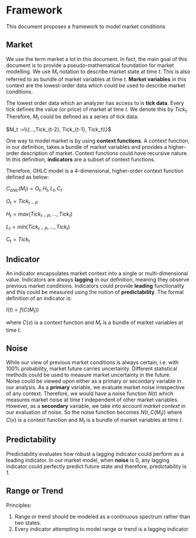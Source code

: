 # Framework
This document proposes a framework to model market conditions 
## Market 
We use the term market a lot in this document. In fact, the main goal of this document is to provide a pseudo-mathematical foundation for market modelling. 
We use $M_t$ notation to describe market state at time $t$. This is also referred to as bundle of market variables at time $t$. **Market variables** in this context are the lowest-order data which could be used to describe market conditions.

The lowest order data which an analyzer has access to is **tick data**. Every tick defines the value (or price) of market at time $t$. We denote this by $Tick_t$. Therefore, $M_t$ could be defined as a series of tick data:

$M_t :=\\{...,Tick_{t-2}, Tick_{t-1}, Tick_t\\}$

One way to model market is by using **context functions**. A context function, in our definition, takes a bundle of market variables and provides a higher-order description of market. Context functions could have recursive nature. 
In this definition, **indicators** are a subset of context functions.

Therefore, OHLC model is a 4-dimensional, higher-order context function defined as below:

$C_{ohlc}(M_t) = O_t, H_t, L_t, C_t$

$O_t = Tick_{t-P}$

$H_t = max(Tick_{t-P},...,Tick_t)$

$L_t = min(Tick_{t-P},...,Tick_t)$

$C_t = Tick_{t}$
 
## Indicator
An indicator encapsulates market context into a single or multi-dimensional value. 
Indicators are always **lagging** in our definition, meaning they observe previous market conditions. 
Indicators could provide **leading** functionality and this could be measured using the notion of **predictability**.
The formal definition of an indicator is:

$I(t) = f(C(M_t))$

where $C(x)$ is a context function and $M_t$ is a bundle of market variables at time $t$.
## Noise
While our view of previous market conditions is always certain, i.e. with 100% probability, market future carries uncertainty. Different statistical methods could be used to measure market uncertainty in the future.   
Noise could be viewed upon either as a primary or secondary variable in our analysis. 
As a **primary** variable, we evaluate market noise irrespective of any context. Therefore, we would have a noise function $N(t)$ which measures market noise at time $t$ independent of other market variables.
However, as a **secondary** variable, we take into account *market context* in our evaluation of noise. So the noise function becomes $N(t, C(M_t))$ where $C(x)$ is a context function and $M_t$ is a bundle of market variables at time $t$.
## Predictability 
Predictability evaluates how robust a lagging indicator could perform as a leading indicator. In our market model, when **noise** is 0, any lagging indicator could perfectly predict future state and therefore, predictability is 1. 
    
## Range or Trend
Principles:

 1. Range or trend should be modeled as a continuous spectrum rather than two states.
 2. Every indicator attempting to model range or trend is a lagging indicator
